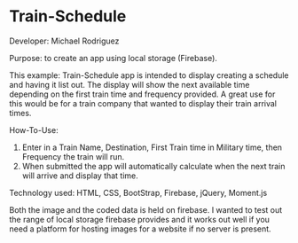 # Train-Schedule

Developer: Michael Rodriguez

Purpose: to create an app using local storage (Firebase).

This example: Train-Schedule app is intended to display creating a schedule and having it list out. The display will show the next available time depending on the first train time and frequency provided. A great use for this would be for a train company that wanted to display their train arrival times. 

How-To-Use:
1. Enter in a Train Name, Destination, First Train time in Military time, then Frequency the train will run. 
2. When submitted the app will automatically calculate when the next train will arrive and display that time. 

Technology used:
HTML, CSS, BootStrap, Firebase, jQuery, Moment.js

Both the image and the coded data is held on firebase. I wanted to test out the range of local storage firebase provides and it works out well if you need a platform for hosting images for a website if no server is present. 

